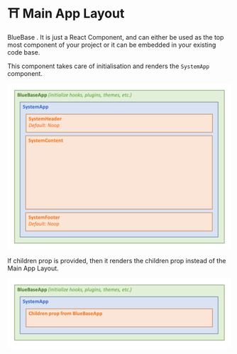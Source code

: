 # ⛩ Main App Layout

BlueBase . It is just a React Component, and can either be used as the top most component of your project or it can be embedded in your existing code base.

This component takes care of initialisation and renders the `SystemApp` component.&#x20;

![](<../.gitbook/assets/layout (2).png>)

If children prop is provided, then it renders the children prop instead of the Main App Layout.

![](../.gitbook/assets/layout2.png)

